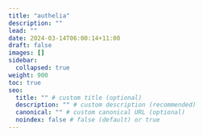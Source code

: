 ```yaml
---
title: "authelia"
description: ""
lead: ""
date: 2024-03-14T06:00:14+11:00
draft: false
images: []
sidebar:
  collapsed: true
weight: 900
toc: true
seo:
  title: "" # custom title (optional)
  description: "" # custom description (recommended)
  canonical: "" # custom canonical URL (optional)
  noindex: false # false (default) or true
---
```

